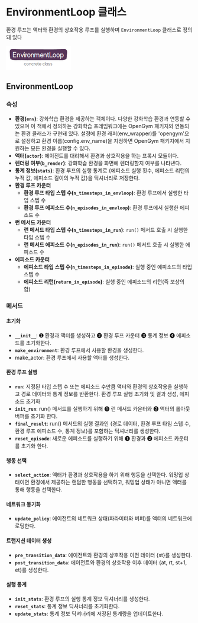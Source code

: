 # EnvironmentLoop 클래스
환경 루프는 액터와 환경의 상호작용 루프를 실행하며 `EnvironmentLoop` 클래스로 정의돼 있다

![환경 루프 클래스의 구성도](img/environmentloop_class_diagram.png)

## EnvironmentLoop

### 속성
* **환경(`env`)**: 강화학습 환경을 제공하는 객체이다. 다양한 강화학습 환경과 연동할 수 있으며 이 책에서 정의하는 강화학습 프레임워크에는 OpenGym 패키지와 연동되는 환경 클래스가 구현돼 있다. 설정에 환경 래퍼(env_wrapper)를 'opengym'으로 설정하고 환경 이름(config.env_name)을 지정하면 OpenGym 패키지에서 지원하는 모든 환경을 실행할 수 있다.
* **액터(`actor`)**: 에이전트를 대리해서 환경과 상호작용을 하는 프록시 모듈이다.
* **렌더링 여부(`b_render`)**: 강화학습 환경을 화면에 렌더링할지 여부를 나타낸다.
* **통계 정보(`stats`)**: 환경 루프의 실행 통계로 {에피소드 실행 횟수, 에피소드 리턴의 누적 값, 에피소드 길이의 누적 값}을 딕셔너리로 저장한다.
* **환경 루프 카운터**
  * **환경 루프 타입 스텝 수(`n_timesteps_in_envloop`)**: 환경 루프에서 실행한 타입 스텝 수
  * **환경 루프 에피소드 수(`n_episodes_in_envloop`)**: 환경 루프에서 실행한 에피소드 수
* **런 메서드 카운터**
  * **런 메서드 타입 스텝 수(`n_timesteps_in_run`)**: `run()` 메서드 호출 시 실행한 타입 스텝 수
  * **런 메서드 에피소드 수(`n_episodes_in_run`)**: `run()` 메서드 호출 시 실행한 에피소드 수
* **에피소드 카운터**
  * **에피소드 타입 스텝 수(`n_timesteps_in_episode`)**: 실행 중인 에피소드의 타입 스텝 수
  * **에피소드 리턴(`return_in_episode`)**: 실행 중인 에피소드의 리턴(즉 보상의 합)

### 메서드
#### 초기화
* **`__init__`**: ➊ 환경과 액터를 생성하고 ➋ 환경 루프 카운터 ➌ 통계 정보 ➍ 에피소드를 초기화한다.
* **`make_environment`**: 환경 루프에서 사용할 환경을 생성한다.
* make_actor: 환경 루프에서 사용할 액터를 생성한다.
#### 환경 루프 실행
* **`run`**: 지정된 타입 스텝 수 또는 에피소드 수만큼 액터와 환경의 상호작용을 실행하고 경로 데이터와 통계 정보를 반환한다. 환경 루프 실행 초기화 및 결과 생성, 에피소드 초기화
* **`init_run`**: run() 메서드를 실행하기 위해 ➊ 런 메서드 카운터와 ➋ 액터의 롤아웃 버퍼를 초기화 한다.
* **`final_result`**: run() 메서드의 실행 결과인 {경로 데이터, 환경 루프 타임 스텝 수, 환경 루프 에피소드 수, 통계 정보}를 포함하는 딕셔너리를 생성한다.
* **`reset_episode`**: 새로운 에피소드를 실행하기 위해 ➊ 환경과 ➋ 에피소드 카운터를 초기화 한다.
#### 행동 선택
* **`select_action`**: 액터가 환경과 상호작용을 하기 위해 행동을 선택한다. 워밍업 상태이면 환경에서 제공하는 랜덤한 행동을 선택하고, 워밍업 상태가 아니면 액터를 통해 행동을 선택한다.
#### 네트워크 동기화
* **`update_policy`**: 에이전트의 네트워크 상태(파라미터와 버퍼)를 액터의 네트워크에 로딩한다.
#### 트랜지션 데이터 생성
* **`pre_transition_data`**: 에이전트와 환경의 상호작용 이전 데이터 {st}를 생성한다.
* **`post_transition_data`**: 에이전트와 환경의 상호작용 이후 데이터 {at, rt, st+1, et}를 생성한다.
#### 실행 통계
* **`init_stats`**: 환경 루프의 실행 통계 정보 딕셔너리를 생성한다.
* **`reset_stats`**: 통계 정보 딕셔너리를 초기화한다.
* **`update_stats`**: 통계 정보 딕셔너리에 저장된 통계량을 업데이트한다.